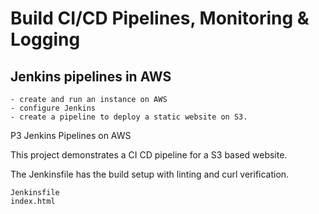 
# Build CI/CD Pipelines, Monitoring & Logging

## Jenkins pipelines in AWS

```
- create and run an instance on AWS
- configure Jenkins
- create a pipeline to deploy a static website on S3.
```

P3 Jenkins Pipelines on AWS

This project demonstrates a CI CD pipeline for a S3 based website.

 The Jenkinsfile has the build setup with linting and curl verification.

 ```
Jenkinsfile
index.html
```